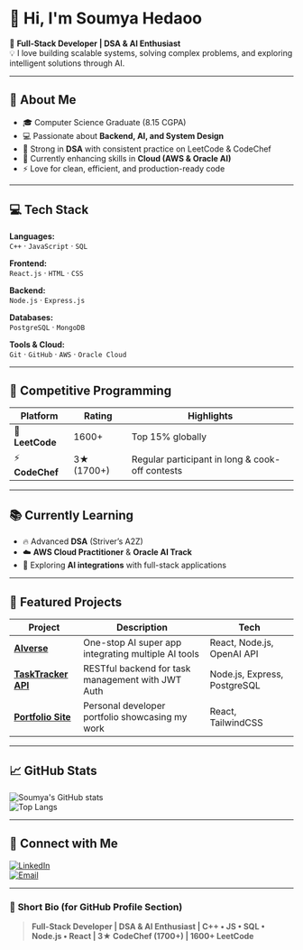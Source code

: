# 👋 Hi, I'm Soumya Hedaoo  

🎯 **Full-Stack Developer | DSA & AI Enthusiast**  
💡 I love building scalable systems, solving complex problems, and exploring intelligent solutions through AI.  

---

## 🧭 About Me  
- 🎓 Computer Science Graduate (8.15 CGPA)  
- 💻 Passionate about **Backend, AI, and System Design**  
- 🧠 Strong in **DSA** with consistent practice on LeetCode & CodeChef  
- 🚀 Currently enhancing skills in **Cloud (AWS & Oracle AI)**  
- ⚡ Love for clean, efficient, and production-ready code  

---

## 💻 Tech Stack  

**Languages:**  
`C++` · `JavaScript` · `SQL`  

**Frontend:**  
`React.js` · `HTML` · `CSS`  

**Backend:**  
`Node.js` · `Express.js`  

**Databases:**  
`PostgreSQL` · `MongoDB`  

**Tools & Cloud:**  
`Git` · `GitHub` · `AWS` · `Oracle Cloud`  

---

## 🧩 Competitive Programming  

| Platform | Rating | Highlights |
|-----------|---------|-------------|
| 🧠 **LeetCode** | 1600+ | Top 15% globally |
| ⚡ **CodeChef** | 3★ (1700+) | Regular participant in long & cook-off contests |

---

## 📚 Currently Learning  
- 🔥 Advanced **DSA** (Striver’s A2Z)  
- ☁️ **AWS Cloud Practitioner** & **Oracle AI Track**  
- 🧩 Exploring **AI integrations** with full-stack applications  

---

## 🧠 Featured Projects  

| Project | Description | Tech |
|----------|--------------|------|
| [**AIverse**](#) | One-stop AI super app integrating multiple AI tools | React, Node.js, OpenAI API |
| [**TaskTracker API**](#) | RESTful backend for task management with JWT Auth | Node.js, Express, PostgreSQL |
| [**Portfolio Site**](#) | Personal developer portfolio showcasing my work | React, TailwindCSS |

---

## 📈 GitHub Stats  

![Soumya's GitHub stats](https://github-readme-stats.vercel.app/api?username=SoumyaHedaoo&show_icons=true&theme=default&hide_border=true)  
![Top Langs](https://github-readme-stats.vercel.app/api/top-langs/?username=SoumyaHedaoo&layout=compact&theme=default&hide_border=true)

---

## 🤝 Connect with Me  

[![LinkedIn](https://img.shields.io/badge/LinkedIn-blue?style=for-the-badge&logo=linkedin)](https://linkedin.com/in/soumyahedaoo)  
[![Email](https://img.shields.io/badge/Email-D14836?style=for-the-badge&logo=gmail&logoColor=white)](mailto:soumyahedaoo@gmail.com)

---

### 💬 **Short Bio (for GitHub Profile Section)**  
> **Full-Stack Developer | DSA & AI Enthusiast | C++ • JS • SQL • Node.js • React | 3★ CodeChef (1700+) | 1600+ LeetCode**
